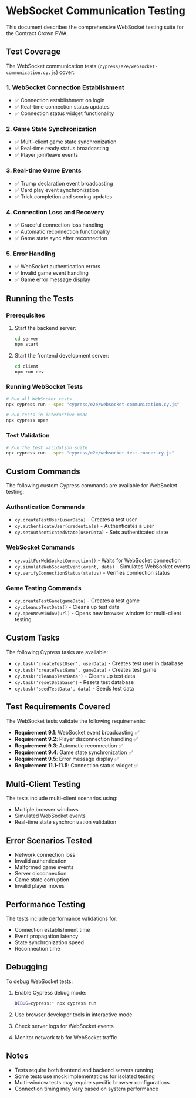 # WebSocket Communication Testing

This document describes the comprehensive WebSocket testing suite for the Contract Crown PWA.

## Test Coverage

The WebSocket communication tests (`cypress/e2e/websocket-communication.cy.js`) cover:

### 1. WebSocket Connection Establishment
- ✅ Connection establishment on login
- ✅ Real-time connection status updates
- ✅ Connection status widget functionality

### 2. Game State Synchronization
- ✅ Multi-client game state synchronization
- ✅ Real-time ready status broadcasting
- ✅ Player join/leave events

### 3. Real-time Game Events
- ✅ Trump declaration event broadcasting
- ✅ Card play event synchronization
- ✅ Trick completion and scoring updates

### 4. Connection Loss and Recovery
- ✅ Graceful connection loss handling
- ✅ Automatic reconnection functionality
- ✅ Game state sync after reconnection

### 5. Error Handling
- ✅ WebSocket authentication errors
- ✅ Invalid game event handling
- ✅ Game error message display

## Running the Tests

### Prerequisites
1. Start the backend server:
   ```bash
   cd server
   npm start
   ```

2. Start the frontend development server:
   ```bash
   cd client
   npm run dev
   ```

### Running WebSocket Tests
```bash
# Run all WebSocket tests
npx cypress run --spec "cypress/e2e/websocket-communication.cy.js"

# Run tests in interactive mode
npx cypress open
```

### Test Validation
```bash
# Run the test validation suite
npx cypress run --spec "cypress/e2e/websocket-test-runner.cy.js"
```

## Custom Commands

The following custom Cypress commands are available for WebSocket testing:

### Authentication Commands
- `cy.createTestUser(userData)` - Creates a test user
- `cy.authenticateUser(credentials)` - Authenticates a user
- `cy.setAuthenticatedState(userData)` - Sets authenticated state

### WebSocket Commands
- `cy.waitForWebSocketConnection()` - Waits for WebSocket connection
- `cy.simulateWebSocketEvent(event, data)` - Simulates WebSocket events
- `cy.verifyConnectionStatus(status)` - Verifies connection status

### Game Testing Commands
- `cy.createTestGame(gameData)` - Creates a test game
- `cy.cleanupTestData()` - Cleans up test data
- `cy.openNewWindow(url)` - Opens new browser window for multi-client testing

## Custom Tasks

The following Cypress tasks are available:

- `cy.task('createTestUser', userData)` - Creates test user in database
- `cy.task('createTestGame', gameData)` - Creates test game
- `cy.task('cleanupTestData')` - Cleans up test data
- `cy.task('resetDatabase')` - Resets test database
- `cy.task('seedTestData', data)` - Seeds test data

## Test Requirements Covered

The WebSocket tests validate the following requirements:

- **Requirement 9.1**: WebSocket event broadcasting ✅
- **Requirement 9.2**: Player disconnection handling ✅
- **Requirement 9.3**: Automatic reconnection ✅
- **Requirement 9.4**: Game state synchronization ✅
- **Requirement 9.5**: Error message display ✅
- **Requirement 11.1-11.5**: Connection status widget ✅

## Multi-Client Testing

The tests include multi-client scenarios using:
- Multiple browser windows
- Simulated WebSocket events
- Real-time state synchronization validation

## Error Scenarios Tested

- Network connection loss
- Invalid authentication
- Malformed game events
- Server disconnection
- Game state corruption
- Invalid player moves

## Performance Testing

The tests include performance validations for:
- Connection establishment time
- Event propagation latency
- State synchronization speed
- Reconnection time

## Debugging

To debug WebSocket tests:

1. Enable Cypress debug mode:
   ```bash
   DEBUG=cypress:* npx cypress run
   ```

2. Use browser developer tools in interactive mode
3. Check server logs for WebSocket events
4. Monitor network tab for WebSocket traffic

## Notes

- Tests require both frontend and backend servers running
- Some tests use mock implementations for isolated testing
- Multi-window tests may require specific browser configurations
- Connection timing may vary based on system performance